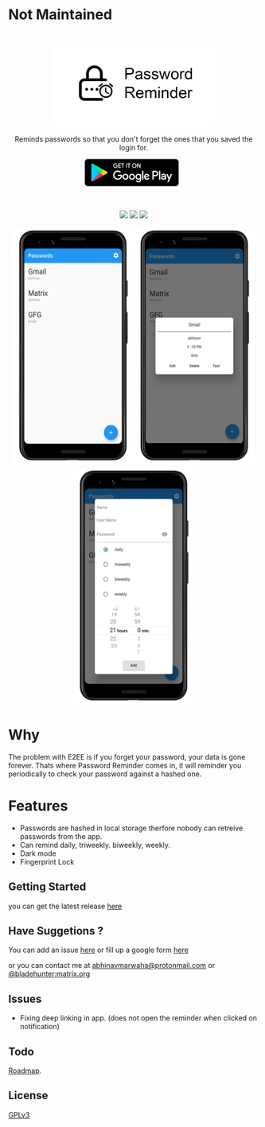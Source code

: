 # Not Maintained

<br>

<p align='center'>
<img height="158"  src="fastlane/metadata/android/en-US/images/featureGraphic.png"/>
</p>

<p align='center'>
Reminds passwords so that you don't forget the ones that you saved the login for.
</p>

<p align='center'>
    <a href='https://play.google.com/store/apps/details?id=com.abhinavmarwaha.passwordreminder'>
        <img  height="56"  alt='Get it on Google Play' style="padding-right:8px;" src='assets/get-it-on-play-store.png' />
    </a>
</p>

<br>

<p align='center'>
    <img src="https://img.shields.io/github/license/abhinavmarwaha/passwordreminder"/>
    <img src="https://img.shields.io/github/v/release/abhinavmarwaha/passwordreminder?include_prereleases"/>
    <a href="https://codemagic.io/apps/5f572d13e2db274f69c660d1/5f572d13e2db274f69c660d0/latest_build"><img src="https://api.codemagic.io/apps/5f572d13e2db274f69c660d1/5f572d13e2db274f69c660d0/status_badge.svg"/></a>
</p>

<p align='center'> 
    <img src="fastlane/metadata/android/en-US/images/phoneScreenshots/1.png" height=480px/>
    <img src="fastlane/metadata/android/en-US/images/phoneScreenshots/2.png" height=480px/>
    <img src="fastlane/metadata/android/en-US/images/phoneScreenshots/3.png" height=480px/> 
</p>


# Why

The problem with E2EE is if you forget your password, your data is gone forever. Thats where Password Reminder comes in, it will reminder you periodically to check your password against a hashed one.

# Features

* Passwords are hashed in local storage therfore nobody can retreive passwords from the app.
* Can remind daily, triweekly. biweekly, weekly.
* Dark mode
* Fingerprint Lock

## Getting Started

you can get the latest release [here](https://github.com/abhinavmarwaha/passwordreminder/releases)

## Have Suggetions ?

You can add an issue [here](https://github.com/abhinavmarwaha/passwordreminder/issues) or fill up a google form [here](https://forms.gle/2Z9JiPAFSqsuu4zg6)

or you can contact me at abhinavmarwaha@protonmail.com or [@bladehunter:matrix.org](https://matrix.to/#/@bladehunter:matrix.org)

## Issues

* Fixing deep linking in app. (does not open the reminder when clicked on notification)

## Todo

[Roadmap](https://github.com/abhinavmarwaha/passwordreminder/projects/2).

## License

[GPLv3](https://www.gnu.org/licenses/gpl-3.0.en.html)

